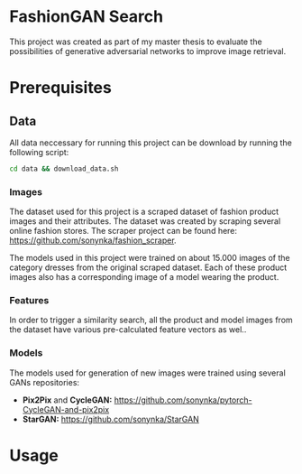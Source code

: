 # FashionGAN Search

This project was created as part of my master thesis to evaluate the possibilities of generative adversarial networks to improve image retrieval.

# Prerequisites
## Data
All data neccessary for running this project can be download by running the following script:

```bash
cd data && download_data.sh
```

### Images
The dataset used for this project is a scraped dataset of fashion product images and their attributes. The dataset was created by scraping several online fashion stores. The scraper project can be found here: https://github.com/sonynka/fashion_scraper. 

The models used in this project were trained on about 15.000 images of the category dresses from the original scraped dataset. Each of these product images also has a corresponding image of a model wearing the product.

### Features
In order to trigger a similarity search, all the product and model images from the dataset have various pre-calculated feature vectors as wel..

### Models
The models used for generation of new images were trained using several GANs repositories:
- **Pix2Pix** and **CycleGAN:** https://github.com/sonynka/pytorch-CycleGAN-and-pix2pix
- **StarGAN:** https://github.com/sonynka/StarGAN

# Usage

